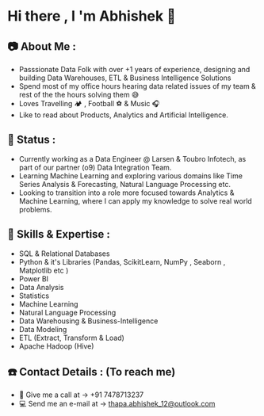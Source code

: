 # Hi there , I 'm Abhishek :raccoon:


## :camera: About Me : 

- Passsionate Data Folk with over +1 years of experience, designing and building Data Warehouses, ETL & Business Intelligence Solutions 
- Spend most of my office hours hearing data related issues of my team & rest of the the hours solving them :sweat_smile:
- Loves Travelling :camping: , Football :soccer:  & Music :headphones:
- Like to read about Products, Analytics and Artificial Intelligence.

## :bell: Status :

- Currently working as a Data Engineer @ Larsen & Toubro Infotech, as part of our partner (o9) Data Integration Team.
- Learning Machine Learning and exploring various domains like Time Series Analysis & Forecasting, Natural Language Processing  etc.  
- Looking to transition into a role more focused towards Analytics & Machine Learning, where I can apply my knowledge to solve real world problems.

## :key: Skills & Expertise :

- SQL & Relational Databases  
- Python & it's Libraries (Pandas, ScikitLearn, NumPy , Seaborn , Matplotlib etc )
- Power BI
- Data Analysis
- Statistics
- Machine Learning 
- Natural Language Processing
- Data Warehousing & Business-Intelligence
- Data Modeling
- ETL (Extract, Transform & Load)
- Apache Hadoop (Hive) 

## :phone: Contact Details : (To reach me)

- :iphone: Give me a call at -> +91 7478713237
- :computer: Send me an e-mail at -> thapa.abhishek_12@outlook.com



